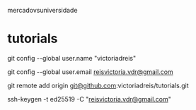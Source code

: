 mercadovsuniversidade

# tutorials

git config --global user.name "victoriadreis"

git config --global user.email reisvictoria.vdr@gmail.com

git remote add origin git@github.com:victoriadreis/tutorials.git

ssh-keygen -t ed25519 -C "reisvictoria.vdr@gmail.com"